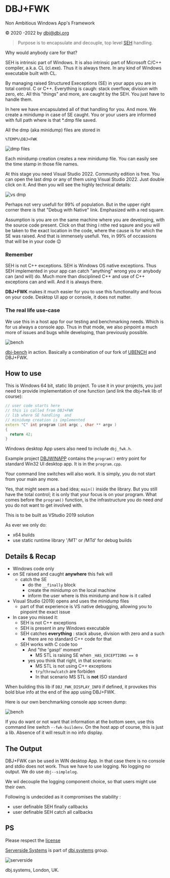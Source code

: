 
# DBJ+FWK

Non Ambitious Windows App's Framework

&copy; 2020 -2022 by dbj@dbj.org

> Purpose is to encapsulate and decouple, top level [SEH](https://en.wikipedia.org/wiki/Microsoft-specific_exception_handling_mechanisms) handling.

Why would anybody care for that? 

SEH is intrinsic part of Windows. It is also intrinsic part of Microsoft C/C++ compiler, a.k.a. CL (cl.exe). Thus it is always there. In any kind of Windows executable built with CL.

By managing raised Structured Execeptions (SE) in your apps you are in total control. C or C++. Everything is caugh: stack overflow, division with zero, etc. All this "things" and more, are caught by the SEH. You just have to handle them.

In here we have encapsulated all of that handling for you. And more. We create a minidump in case of SE caught. You or your users are informed with full path where is that *.dmp file saved. 

All the dmp (aka minidump) files are stored in 

```
%TEMP%\DBJ+FWK
```

![dmp files](./media/dmp_files.png)

Each minidump creation creates a new minidump file. You can easily see the time stamp in those file names.

At this stage you need Visual Studio 2022. Community edition is free. You can open the last dmp or any of them using Visual Studio 2022. Just double click on it. And then you will see the highly technical details:

![vs dmp](./media/vsminidump.png)

Perhaps not very usefull for 99% of population. But in the upper right corner there is that "Debug with Native" link. Emphasized with a red square.

Assumption is you are on the same machine where you are developing, with the source code present. Click on that thing i nthe red sqaure and you will be taken to the exact location in the code, where the cause is for which the SE was raised. And that is immensely usefull. Yes, in 99% of occassions that will be in your code :wink:

### Remember

SEH is not C++ exceptions. SEH is Windows OS native exceptions. Thus SEH implemented in your app can catch "anything" wrong you or anybody can (and will) do. Much more than disciplined C++ and use of C++ exceptions can and will. And it is always there. 

**DBJ+FWK** makes it much easier for you to use this functionality and focus on your code. Desktop UI app or console, it does not matter.

### The real life use-case

We use this in a host app for our testing and benchmarking needs. Which is for us always a console app. Thus in that mode, we also pinpoint a much more of issues and bugs while developing, than previously possible. 

![bench](./media/bench.png)

[dbj-bench](https://github.com/dbj-data/dbj-bench/tree/master) in action. Basically a combination of our fork of [UBENCH](https://github.com/dbj-data/ubench) and DBJ+FWK.

## How to use

This is Windows 64 bit, static lib project.  To use it in your projects, you just need to provide implementation of one function (and link the dbj+fwk lib of course):

```cpp
// user code starts here
// this is called from DBJ+FWK
// lib where SE handling  and 
// minidump creation is implemented
extern "C" int program (int argc , char ** argv ) 
{
  return 42;
}
```

Windows desktop App users also need to include `dbj_fwk.h`. 

Example project [DBJWINAPP](https://github.com/dbj-data/dbjwinapp) contains the `program()` entry point for standard Win32 UI desktop app. It is in the `program.cpp`.

Your command line switches will also work. It is simply, you do not start from your main any more.

Yes, that might seem as a bad idea; `main()` inside the library. But you still have the total control; it is only that your focus is on your program. What comes before the `program()` function, is the infrastructure you do need *and* you do not want to get involved with.

This is to be built as VStudio 2019 solution

As ever we only do:

- x64 builds
- use static runtime library '/MT' or /MTd' for debug builds

## Details & Recap 

- Windows code only
- on SE raised and caught **anywhere** this fwk will
	- catch the SE
		- do the `__finally` block
		- create the minidump on the local machine
		- inform the user where is this minidump and how is it called
- Visual Studio (2019) opens and uses the minidump files
	- part of that experience is VS native debugging, allowing you to pinpoint the exact issue
- In case you missed it: 
   	- SEH is not C++ exceptions
   	- SEH is present in any Windows executable
   	- SEH catches **everything** : stack abuse, division with zero and a such
       	- there are no standard C++ code for that
   	- SEH works with C code too
    	- And "the 'gasp!' moment"
    		- MS STL is raising SE when 
		`_HAS_EXCEPTIONS == 0`
		- yes you think that right,
		in that scenario:
    		- MS STL is not using C++ exceptions
    		- `try`/`throw`/`catch` are forbiden 
    		- In that scenario MS STL is **not** ISO standard 


When building this lib if `DBJ_FWK_DISPLAY_INFO` if defined, it provokes this bold blue info at the end of the app using DBJ+FWK.

Here is our own benchmarking console app screen dump:

![bench](./media/bench.png)

If you do want or not want that information at the bottom seen, use this command line switch `--fwk-buildenv`. On the host app of course, this is just a lib. Absence of it will result in no info display.

## The Output

DBJ+FWK can be used in WIN desktop App. In that case there is no console and stdio does not work. Thus we have to use logging. No logging no output. We do use `dbj--simplelog`.

We wil decouple the logging component choice, so that users might use their own.

Following is undecided as it compromises the stability :

- user definable SEH finally callbacks
- user definable SEH catch all callbacks

## PS

Please respect the [license](.LICENSE.MD)


[Serverside Systems](https://github.com/dbj-data) is part of [dbj.systems](.https://dbj.systems) group.

![serverside](./media/serversidelogo.png)

dbj.systems, London, UK.
